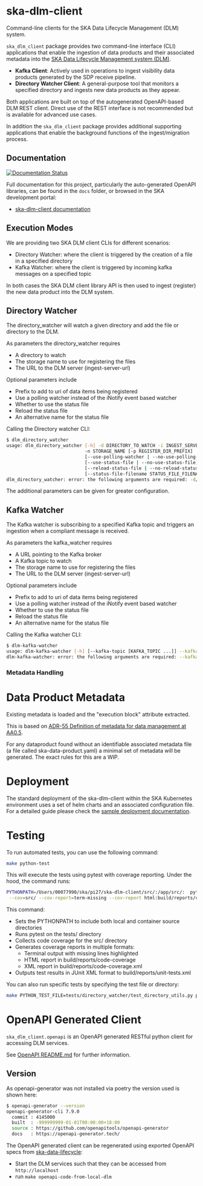 # ska-dlm-client

Command-line clients for the SKA Data Lifecycle Management (DLM) system.

`ska_dlm_client` package provides two command-line interface (CLI) applications that enable the ingestion of data products and their associated metadata into the [SKA Data Lifecycle Management system (DLM)](https://developer.skao.int/projects/ska-data-lifecycle/en/latest/overview/index.html).

- **Kafka Client**: Actively used in operations to ingest visibility data products generated by the SDP receive pipeline.
- **Directory Watcher Client**: A general-purpose tool that monitors a specified directory and ingests new data products as they appear.

Both applications are built on top of the autogenerated OpenAPI-based DLM REST client. Direct use of the REST interface is not recommended but is available for advanced use cases.

In addition the `ska_dlm_client` package provides additional supporting applications that enable the background functions of the ingest/migration process.

## Documentation

[![Documentation Status](https://readthedocs.org/projects/ska-telescope-ska-dlm-client/badge/?version=latest)](https://developer.skao.int/projects/ska-dlm-client/en/latest/?badge=latest)

Full documentation for this project, particularly the auto-generated OpenAPI libraries, can be found in the `docs` folder, or browsed in the SKA development portal:

* [ska-dlm-client documentation](https://developer.skatelescope.org/projects/ska-dlm-client/en/latest/index.html "SKA Developer Portal: ska-dlm-client documentation")

## Execution Modes

We are providing two SKA DLM client CLIs for different scenarios:

* Directory Watcher: where the client is triggered by the creation of a file in a specified directory
* Kafka Watcher: where the client is triggered by incoming kafka messages on a specified topic

In both cases the SKA DLM client library API is then used to ingest (register) the new data product
into the DLM system.

## Directory Watcher

The directory_watcher will watch a given directory and add the file or directory to the DLM.

As parameters the directory_watcher requires
- A directory to watch
- The storage name to use for registering the files
- The URL to the DLM server (ingest-server-url)

Optional parameters include
- Prefix to add to uri of data items being registered
- Use a polling watcher instead of the iNotify event based watcher
- Whether to use the status file
- Reload the status file
- An alternative name for the status file

Calling the Directory watcher CLI:
```sh
$ dlm_directory_watcher
usage: dlm_directory_watcher [-h] -d DIRECTORY_TO_WATCH -i INGEST_SERVER_URL
                             -n STORAGE_NAME [-p REGISTER_DIR_PREFIX]
                             [--use-polling-watcher | --no-use-polling-watcher]
                             [--use-status-file | --no-use-status-file]
                             [--reload-status-file | --no-reload-status-file]
                             [--status-file-filename STATUS_FILE_FILENAME]
dlm_directory_watcher: error: the following arguments are required: -d/--directory-to-watch, -i/--ingest-server-url, -n/--storage-name
```

The additional parameters can be given for greater configuration.

## Kafka Watcher

The Kafka watcher is subscribing to a specified Kafka topic and triggers an ingestion when a compliant message is received.

As parameters the kafka_watcher requires
- A URL pointing to the Kafka broker
- A Kafka topic to watch
- The storage name to use for registering the files
- The URL to the DLM server (ingest-server-url)

Optional parameters include
- Prefix to add to uri of data items being registered
- Use a polling watcher instead of the iNotify event based watcher
- Whether to use the status file
- Reload the status file
- An alternative name for the status file

Calling the Kafka watcher CLI:
```sh
$ dlm-kafka-watcher
usage: dlm-kafka-watcher [-h] [--kafka-topic [KAFKA_TOPIC ...]] --kafka-broker-url KAFKA_BROKER_URL [KAFKA_BROKER_URL ...] --storage-name STORAGE_NAME --ingest-server-url INGEST_SERVER_URL [--check-rclone-access]
dlm-kafka-watcher: error: the following arguments are required: --kafka-broker-url, --storage-name, --ingest-server-url
```

### Metadata Handling
# Data Product Metadata

Existing metadata is loaded and the "execution block" attribute extracted.

This is based on [ADR-55 Definition of metadata for data management at AA0.5](https://confluence.skatelescope.org/display/SWSI/ADR-55+Definition+of+metadata+for+data+management+at+AA0.5).

For any dataproduct found without an identifiable associated metadata file (a file called ska-data-product.yaml) a minimal set of metadata will be generated. The
exact rules for this are a WIP.

# Deployment

The standard deployment of the ska-dlm-client within the SKA Kubernetes environment uses a set of helm charts and an associated configuration file.
For a detailed guide please check the [sample deployment documentation](https://developer.skao.int/projects/ska-data-lifecycle/en/latest/overview/index.html#sample-deployment).

# Testing

To run automated tests, you can use the following command:

```sh
make python-test
```

This will execute the tests using pytest with coverage reporting. Under the hood, the command runs:

```sh
PYTHONPATH=/Users/00077990/ska/pi27/ska-dlm-client/src/:/app/src/:  pytest  \
 --cov=src/ --cov-report=term-missing --cov-report html:build/reports/code-coverage --cov-report xml:build/reports/code-coverage.xml --junitxml=build/reports/unit-tests.xml tests/
```

This command:
- Sets the PYTHONPATH to include both local and container source directories
- Runs pytest on the tests/ directory
- Collects code coverage for the src/ directory
- Generates coverage reports in multiple formats:
  - Terminal output with missing lines highlighted
  - HTML report in build/reports/code-coverage
  - XML report in build/reports/code-coverage.xml
- Outputs test results in JUnit XML format to build/reports/unit-tests.xml

You can also run specific tests by specifying the test file or directory:

```sh
make PYTHON_TEST_FILE=tests/directory_watcher/test_directory_utils.py python-test
```


# OpenAPI Generated Client

```ska_dlm_client.openapi``` is an OpenAPI generated RESTful python client for accessing DLM services.

See [OpenAPI README.md](docs/src/openapi_readme.rst) for further information.

## Version

As openapi-generator was not installed via poetry the version used is shown here:

```sh
$ openapi-generator --version
openapi-generator-cli 7.9.0
  commit : 4145000
  built  : -999999999-01-01T00:00:00+18:00
  source : https://github.com/openapitools/openapi-generator
  docs   : https://openapi-generator.tech/
```

The OpenAPI generated client can be regenerated using exported OpenAPI specs from [ska-data-lifecycle](https://gitlab.com/ska-telescope/ska-data-lifecycle):

* Start the DLM services such that they can be accessed from `http://localhost`
* run `make openapi-code-from-local-dlm`
